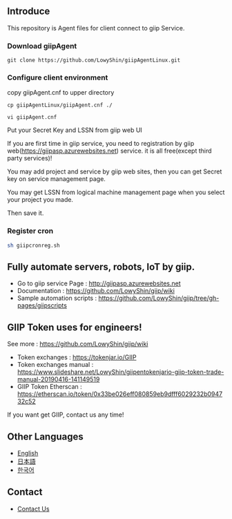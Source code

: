 ## Introduce

This repository is Agent files for client connect to giip Service.

### Download giipAgent

```shell
git clone https://github.com/LowyShin/giipAgentLinux.git
```

### Configure client environment

copy giipAgent.cnf to upper directory
```shell
cp giipAgentLinux/giipAgent.cnf ./
```

```shell
vi giipAgent.cnf
```

Put your Secret Key and LSSN from giip web UI

If you are first time in giip service, you need to registration by giip web(https://giipasp.azurewebsites.net) service. it is all free(except third party services)!

You may add project and service by giip web sites, then you can get Secret key on service management page.

You may get LSSN from logical machine management page when you select your project you made. 

Then save it.


### Register cron

```sh
sh giipcronreg.sh
```

## Fully automate servers, robots, IoT by giip.

* Go to giip service Page : http://giipasp.azurewebsites.net
* Documentation : https://github.com/LowyShin/giip/wiki
* Sample automation scripts : https://github.com/LowyShin/giip/tree/gh-pages/giipscripts

## GIIP Token uses for engineers!

See more : https://github.com/LowyShin/giip/wiki

* Token exchanges : https://tokenjar.io/GIIP
* Token exchanges manual : https://www.slideshare.net/LowyShin/giipentokenjario-giip-token-trade-manual-20190416-141149519
* GIIP Token Etherscan : https://etherscan.io/token/0x33be026eff080859eb9dfff6029232b094732c52

If you want get GIIP, contact us any time!

## Other Languages

* [English](https://github.com/LowyShin/giip/wiki)
* [日本語](https://github.com/LowyShin/giip-ja/wiki)
* [한국어](https://github.com/LowyShin/giip-ko/wiki)

## Contact

* [Contact Us](https://github.com/LowyShin/giip/wiki/Contact-Us)


